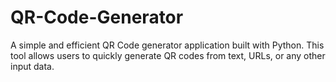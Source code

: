 # QR-Code-Generator
A simple and efficient QR Code generator application built with Python. This tool allows users to quickly generate QR codes from text, URLs, or any other input data.
